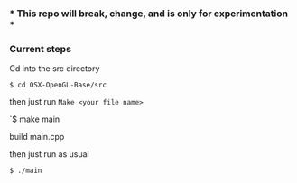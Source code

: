### * This repo will break, change, and is only for experimentation *

### Current steps
Cd into the src directory

`$ cd OSX-OpenGL-Base/src`

then just run `Make <your file name>`

`$ make main

build main.cpp

then just run as usual

`$ ./main`